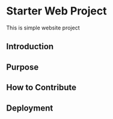 # Starter Web Project

This is simple website project

## Introduction

## Purpose

## How to Contribute

## Deployment